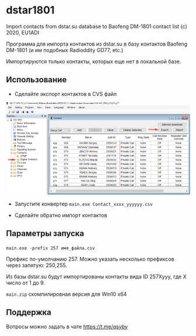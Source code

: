 # dstar1801

Import contacts from dstar.su database to Baofeng DM-1801 contact list (c) 2020, EU1ADI

Программа для импорта контактов из dstar.su в базу контактов Baofeng DM-1801 (и им подобных Radioddity GD77, etc.)

Импортируются только контакты, которых еще нет в локальной базе.

## Использование

- Сделайте экспорт контактов в CVS файл

![экспорт](export.png "экспорт")

- Запустите конвертер `main.exe Contact_xxxx_yyyyyy.csv`

- Сделайте обратно импорт контактов

## Параметры запуска 

`main.exe -prefix 257 имя_файла.csv`

Префикс по-умолчанию 257. Можно указать несколько префиксов через запятую: 250,255.

Из базы dstar.su будут импортированы контакты вида ID 257Xyyy, где X число от 1 до 9.

`main.zip` скомпилировная версия для Win10 x64

## Поддержка

Вопросы можно задать в чате https://t.me/qsyby
